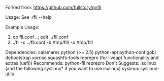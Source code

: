 Forked from: https://github.com/fullstory/pyfll


Usage:
  See ./fll --help

Example Usage:
  1) cp fll.conf ..; edit ../fll.conf
  2) ./fll -c ../fll.conf -b /tmp/fll/ -o /tmp/fll/

Dependencies:
  calamares
  python (>= 2.5)
  python-apt
  python-configobj
  debootstrap
  xorriso
  squashfs-tools
  reprepro (for liveapt functionality and extras (uefi))
Recommends:
  python-fll
  reprepro
Don't Suggests:
  isolinux (and the following syslinux* if you want to use isolinux)
  syslinux
  syslinux-utils
